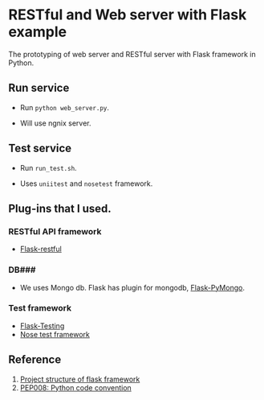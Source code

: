 RESTful and Web server with Flask example
===================
 
 The prototyping of web server and RESTful server with Flask framework in Python.

Run service
----------------
* Run ```python web_server.py```.
 - Will use ngnix server.


Test service
----------------
* Run ```run_test.sh```.
 - Uses ```uniitest``` and ```nosetest``` framework.


Plug-ins that I used.
-------------------

### RESTful API framework ###
 * [Flask-restful](http://flask-restful-cn.readthedocs.org/en/0.3.4/)

### DB###
  * We uses Mongo db. Flask has plugin for mongodb, [Flask-PyMongo](https://flask-pymongo.readthedocs.org/en/latest/).

### Test framework ###
 * [Flask-Testing](https://flask-testing.readthedocs.org/en/latest/#installing-flask-testing)
 * [Nose test framework](https://nose.readthedocs.org/en/latest/)


Reference
---------
1. [Project structure of flask framework](https://www.digitalocean.com/community/tutorials/how-to-structure-large-flask-applications)
2. [PEP008: Python code convention](https://www.python.org/dev/peps/pep-0008/#code-lay-out)
